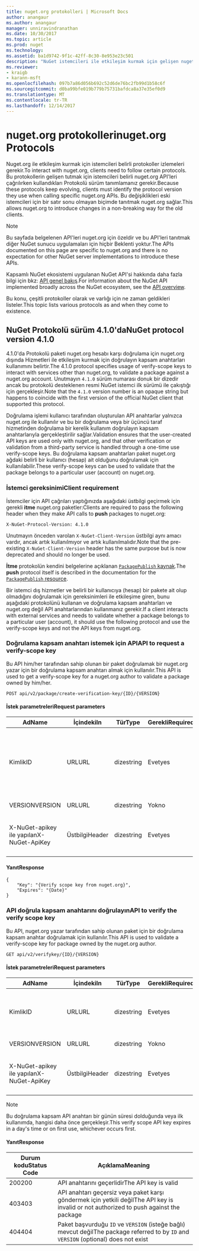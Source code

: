```yaml
---
title: nuget.org protokolleri | Microsoft Docs
author: anangaur
ms.author: anangaur
manager: unniravindranathan
ms.date: 10/30/2017
ms.topic: article
ms.prod: nuget
ms.technology: 
ms.assetid: ba1d9742-9f1c-42ff-8c30-8e953e23c501
description: "NuGet istemcileri ile etkileşim kurmak için gelişen nuget.org protokoller."
ms.reviewer:
- kraigb
- karann-msft
ms.openlocfilehash: 097b7a86d056b692c52d6de76bc2fb99d1b58c6f
ms.sourcegitcommit: d0ba99bfe019b779b75731bafdca8a37e35ef0d9
ms.translationtype: MT
ms.contentlocale: tr-TR
ms.lasthandoff: 12/14/2017
---
```

# <a name="nugetorg-protocols"></a><span data-ttu-id="6335a-103">nuget.org protokolleri</span><span class="sxs-lookup"><span data-stu-id="6335a-103">nuget.org Protocols</span></span>

<span data-ttu-id="6335a-104">Nuget.org ile etkileşim kurmak için istemcileri belirli protokoller izlemeleri gerekir.</span><span class="sxs-lookup"><span data-stu-id="6335a-104">To interact with nuget.org, clients need to follow certain protocols.</span></span> <span data-ttu-id="6335a-105">Bu protokollerin gelişen tutmak için istemcileri belirli nuget.org API'leri çağrılırken kullandıkları Protokolü sürüm tanımlamanız gerekir.</span><span class="sxs-lookup"><span data-stu-id="6335a-105">Because these protocols keep evolving, clients must identify the protocol version they use when calling specific nuget.org APIs.</span></span> <span data-ttu-id="6335a-106">Bu değişiklikleri eski istemcileri için bir satır sonu olmayan biçimde tanıtmak nuget.org sağlar.</span><span class="sxs-lookup"><span data-stu-id="6335a-106">This allows nuget.org to introduce changes in a non-breaking way for the old clients.</span></span>

> [!Note]
> <span data-ttu-id="6335a-107">Bu sayfada belgelenen API'leri nuget.org için özeldir ve bu API'leri tanıtmak diğer NuGet sunucu uygulamaları için hiçbir Beklenti yoktur.</span><span class="sxs-lookup"><span data-stu-id="6335a-107">The APIs documented on this page are specific to nuget.org and there is no expectation for other NuGet server implementations to introduce these APIs.</span></span> 

<span data-ttu-id="6335a-108">Kapsamlı NuGet ekosistemi uygulanan NuGet API'si hakkında daha fazla bilgi için bkz: [API genel bakış](overview.md).</span><span class="sxs-lookup"><span data-stu-id="6335a-108">For information about the NuGet API implemented broadly across the NuGet ecosystem, see the [API overview](overview.md).</span></span>

<span data-ttu-id="6335a-109">Bu konu, çeşitli protokoller olarak ve varlığı için ne zaman geldikleri listeler.</span><span class="sxs-lookup"><span data-stu-id="6335a-109">This topic lists various protocols as and when they come to existence.</span></span>

## <a name="nuget-protocol-version-410"></a><span data-ttu-id="6335a-110">NuGet Protokolü sürüm 4.1.0'da</span><span class="sxs-lookup"><span data-stu-id="6335a-110">NuGet protocol version 4.1.0</span></span>

<span data-ttu-id="6335a-111">4.1.0'da Protokolü paketi nuget.org hesabı karşı doğrulama için nuget.org dışında Hizmetleri ile etkileşim kurmak için doğrulayın kapsam anahtarları kullanımını belirtir.</span><span class="sxs-lookup"><span data-stu-id="6335a-111">The 4.1.0 protocol specifies usage of verify-scope keys to interact with services other than nuget.org, to validate a package against a nuget.org account.</span></span> <span data-ttu-id="6335a-112">Unutmayın `4.1.0` sürüm numarası donuk bir dizedir ancak bu protokolü desteklenen resmi NuGet istemci ilk sürümü ile çakıştığı için gerçekleşir.</span><span class="sxs-lookup"><span data-stu-id="6335a-112">Note that the `4.1.0` version number is an opaque string but happens to coincide with the first version of the official NuGet client that supported this protocol.</span></span>

<span data-ttu-id="6335a-113">Doğrulama işlemi kullanıcı tarafından oluşturulan API anahtarlar yalnızca nuget.org ile kullanılır ve bu bir doğrulama veya bir üçüncü taraf hizmetinden doğrulama bir kerelik kullanım doğrulayın kapsam anahtarlarıyla gerçekleştirilir sağlar.</span><span class="sxs-lookup"><span data-stu-id="6335a-113">Validation ensures that the user-created API keys are used only with nuget.org, and that other verification or validation from a third-party service is handled through a one-time use verify-scope keys.</span></span> <span data-ttu-id="6335a-114">Bu doğrulama kapsam anahtarları paket nuget.org ağdaki belirli bir kullanıcı (hesap) ait olduğunu doğrulamak için kullanılabilir.</span><span class="sxs-lookup"><span data-stu-id="6335a-114">These verify-scope keys can be used to validate that the package belongs to a particular user (account) on nuget.org.</span></span>

### <a name="client-requirement"></a><span data-ttu-id="6335a-115">İstemci gereksinimi</span><span class="sxs-lookup"><span data-stu-id="6335a-115">Client requirement</span></span>

<span data-ttu-id="6335a-116">İstemciler için API çağrıları yaptığınızda aşağıdaki üstbilgi geçirmek için gerekli **itme** nuget.org paketler:</span><span class="sxs-lookup"><span data-stu-id="6335a-116">Clients are required to pass the following header when they make API calls to **push** packages to nuget.org:</span></span>

```
X-NuGet-Protocol-Version: 4.1.0
```

<span data-ttu-id="6335a-117">Unutmayın önceden varolan `X-NuGet-Client-Version` üstbilgi aynı amacı vardır, ancak artık kullanılmıyor ve artık kullanılmalıdır.</span><span class="sxs-lookup"><span data-stu-id="6335a-117">Note that the pre-existing `X-NuGet-Client-Version` header has the same purpose but is now deprecated and should no longer be used.</span></span>

<span data-ttu-id="6335a-118">**İtme** protokolün kendini belgelerine açıklanan [ `PackagePublish` kaynak](package-publish-resource.md).</span><span class="sxs-lookup"><span data-stu-id="6335a-118">The **push** protocol itself is described in the documentation for the [`PackagePublish` resource](package-publish-resource.md).</span></span>

<span data-ttu-id="6335a-119">Bir istemci dış hizmetler ve belirli bir kullanıcıya (hesap) bir pakete ait olup olmadığını doğrulamak için gereksinimleri ile etkileşime giren, bunu aşağıdaki protokolünü kullanan ve doğrulama kapsam anahtarları ve nuget.org değil API anahtarlarından kullanmanız gerekir.</span><span class="sxs-lookup"><span data-stu-id="6335a-119">If a client interacts with external services and needs to validate whether a package belongs to a particular user (account), it should use the following protocol and use the verify-scope keys and not the API keys from nuget.org.</span></span>

### <a name="api-to-request-a-verify-scope-key"></a><span data-ttu-id="6335a-120">Doğrulama kapsam anahtarı istemek için API</span><span class="sxs-lookup"><span data-stu-id="6335a-120">API to request a verify-scope key</span></span>

<span data-ttu-id="6335a-121">Bu API him/her tarafından sahip olunan bir paket doğrulamak bir nuget.org yazar için bir doğrulama kapsam anahtarı almak için kullanılır.</span><span class="sxs-lookup"><span data-stu-id="6335a-121">This API is used to get a verify-scope key for a nuget.org author to validate a package owned by him/her.</span></span>

```
POST api/v2/package/create-verification-key/{ID}/{VERSION}
```

#### <a name="request-parameters"></a><span data-ttu-id="6335a-122">İstek parametreleri</span><span class="sxs-lookup"><span data-stu-id="6335a-122">Request parameters</span></span>

<span data-ttu-id="6335a-123">Ad</span><span class="sxs-lookup"><span data-stu-id="6335a-123">Name</span></span>           | <span data-ttu-id="6335a-124">İçindeki</span><span class="sxs-lookup"><span data-stu-id="6335a-124">In</span></span>     | <span data-ttu-id="6335a-125">Tür</span><span class="sxs-lookup"><span data-stu-id="6335a-125">Type</span></span>   | <span data-ttu-id="6335a-126">Gerekli</span><span class="sxs-lookup"><span data-stu-id="6335a-126">Required</span></span> | <span data-ttu-id="6335a-127">Notlar</span><span class="sxs-lookup"><span data-stu-id="6335a-127">Notes</span></span>
-------------- | ------ | ------ | -------- | -----
<span data-ttu-id="6335a-128">Kimlik</span><span class="sxs-lookup"><span data-stu-id="6335a-128">ID</span></span>             | <span data-ttu-id="6335a-129">URL</span><span class="sxs-lookup"><span data-stu-id="6335a-129">URL</span></span>    | <span data-ttu-id="6335a-130">dize</span><span class="sxs-lookup"><span data-stu-id="6335a-130">string</span></span> | <span data-ttu-id="6335a-131">Evet</span><span class="sxs-lookup"><span data-stu-id="6335a-131">yes</span></span>      | <span data-ttu-id="6335a-132">Doğrulama kapsam anahtarı istenen paket identidier</span><span class="sxs-lookup"><span data-stu-id="6335a-132">The package identidier for which the verify scope key is requested</span></span>
<span data-ttu-id="6335a-133">VERSION</span><span class="sxs-lookup"><span data-stu-id="6335a-133">VERSION</span></span>        | <span data-ttu-id="6335a-134">URL</span><span class="sxs-lookup"><span data-stu-id="6335a-134">URL</span></span>    | <span data-ttu-id="6335a-135">dize</span><span class="sxs-lookup"><span data-stu-id="6335a-135">string</span></span> | <span data-ttu-id="6335a-136">Yok</span><span class="sxs-lookup"><span data-stu-id="6335a-136">no</span></span>       | <span data-ttu-id="6335a-137">Paket sürümü</span><span class="sxs-lookup"><span data-stu-id="6335a-137">The package version</span></span>
<span data-ttu-id="6335a-138">X-NuGet-apikey ile yapılan</span><span class="sxs-lookup"><span data-stu-id="6335a-138">X-NuGet-ApiKey</span></span> | <span data-ttu-id="6335a-139">Üstbilgi</span><span class="sxs-lookup"><span data-stu-id="6335a-139">Header</span></span> | <span data-ttu-id="6335a-140">dize</span><span class="sxs-lookup"><span data-stu-id="6335a-140">string</span></span> | <span data-ttu-id="6335a-141">Evet</span><span class="sxs-lookup"><span data-stu-id="6335a-141">yes</span></span>      | <span data-ttu-id="6335a-142">Örneğin, `X-NuGet-ApiKey: {USER_API_KEY}`</span><span class="sxs-lookup"><span data-stu-id="6335a-142">For example, `X-NuGet-ApiKey: {USER_API_KEY}`</span></span>

#### <a name="response"></a><span data-ttu-id="6335a-143">Yanıt</span><span class="sxs-lookup"><span data-stu-id="6335a-143">Response</span></span>

```
{
    "Key": "{Verify scope key from nuget.org}",
    "Expires": "{Date}"
}
```

### <a name="api-to-verify-the-verify-scope-key"></a><span data-ttu-id="6335a-144">API doğrula kapsam anahtarını doğrulayın</span><span class="sxs-lookup"><span data-stu-id="6335a-144">API to verify the verify scope key</span></span>

<span data-ttu-id="6335a-145">Bu API, nuget.org yazar tarafından sahip olunan paket için bir doğrulama kapsam anahtar doğrulamak için kullanılır.</span><span class="sxs-lookup"><span data-stu-id="6335a-145">This API is used to validate a verify-scope key for package owned by the nuget.org author.</span></span>

```
GET api/v2/verifykey/{ID}/{VERSION}
```

#### <a name="request-parameters"></a><span data-ttu-id="6335a-146">İstek parametreleri</span><span class="sxs-lookup"><span data-stu-id="6335a-146">Request parameters</span></span>

<span data-ttu-id="6335a-147">Ad</span><span class="sxs-lookup"><span data-stu-id="6335a-147">Name</span></span>           | <span data-ttu-id="6335a-148">İçindeki</span><span class="sxs-lookup"><span data-stu-id="6335a-148">In</span></span>     | <span data-ttu-id="6335a-149">Tür</span><span class="sxs-lookup"><span data-stu-id="6335a-149">Type</span></span>   | <span data-ttu-id="6335a-150">Gerekli</span><span class="sxs-lookup"><span data-stu-id="6335a-150">Required</span></span> | <span data-ttu-id="6335a-151">Notlar</span><span class="sxs-lookup"><span data-stu-id="6335a-151">Notes</span></span>
-------------  | ------ | ------ | -------- | -----
<span data-ttu-id="6335a-152">Kimlik</span><span class="sxs-lookup"><span data-stu-id="6335a-152">ID</span></span>             | <span data-ttu-id="6335a-153">URL</span><span class="sxs-lookup"><span data-stu-id="6335a-153">URL</span></span>    | <span data-ttu-id="6335a-154">dize</span><span class="sxs-lookup"><span data-stu-id="6335a-154">string</span></span> | <span data-ttu-id="6335a-155">Evet</span><span class="sxs-lookup"><span data-stu-id="6335a-155">yes</span></span>      | <span data-ttu-id="6335a-156">Doğrulama kapsam anahtarı istenen paket tanımlayıcısı</span><span class="sxs-lookup"><span data-stu-id="6335a-156">The package identifier for which the verify scope key is requested</span></span>
<span data-ttu-id="6335a-157">VERSION</span><span class="sxs-lookup"><span data-stu-id="6335a-157">VERSION</span></span>        | <span data-ttu-id="6335a-158">URL</span><span class="sxs-lookup"><span data-stu-id="6335a-158">URL</span></span>    | <span data-ttu-id="6335a-159">dize</span><span class="sxs-lookup"><span data-stu-id="6335a-159">string</span></span> | <span data-ttu-id="6335a-160">Yok</span><span class="sxs-lookup"><span data-stu-id="6335a-160">no</span></span>       | <span data-ttu-id="6335a-161">Paket sürümü</span><span class="sxs-lookup"><span data-stu-id="6335a-161">The package version</span></span>
<span data-ttu-id="6335a-162">X-NuGet-apikey ile yapılan</span><span class="sxs-lookup"><span data-stu-id="6335a-162">X-NuGet-ApiKey</span></span> | <span data-ttu-id="6335a-163">Üstbilgi</span><span class="sxs-lookup"><span data-stu-id="6335a-163">Header</span></span> | <span data-ttu-id="6335a-164">dize</span><span class="sxs-lookup"><span data-stu-id="6335a-164">string</span></span> | <span data-ttu-id="6335a-165">Evet</span><span class="sxs-lookup"><span data-stu-id="6335a-165">yes</span></span>      | <span data-ttu-id="6335a-166">Örneğin, `X-NuGet-ApiKey: {VERIFY_SCOPE_KEY}`</span><span class="sxs-lookup"><span data-stu-id="6335a-166">For example, `X-NuGet-ApiKey: {VERIFY_SCOPE_KEY}`</span></span>

> [!Note]
> <span data-ttu-id="6335a-167">Bu doğrulama kapsam API anahtarı bir günün süresi dolduğunda veya ilk kullanımda, hangisi daha önce gerçekleşir.</span><span class="sxs-lookup"><span data-stu-id="6335a-167">This verify scope API key expires in a day's time or on first use, whichever occurs first.</span></span>

#### <a name="response"></a><span data-ttu-id="6335a-168">Yanıt</span><span class="sxs-lookup"><span data-stu-id="6335a-168">Response</span></span>

<span data-ttu-id="6335a-169">Durum kodu</span><span class="sxs-lookup"><span data-stu-id="6335a-169">Status Code</span></span> | <span data-ttu-id="6335a-170">Açıklama</span><span class="sxs-lookup"><span data-stu-id="6335a-170">Meaning</span></span>
----------- | -------
<span data-ttu-id="6335a-171">200</span><span class="sxs-lookup"><span data-stu-id="6335a-171">200</span></span>         | <span data-ttu-id="6335a-172">API anahtarını geçerlidir</span><span class="sxs-lookup"><span data-stu-id="6335a-172">The API key is valid</span></span>
<span data-ttu-id="6335a-173">403</span><span class="sxs-lookup"><span data-stu-id="6335a-173">403</span></span>         | <span data-ttu-id="6335a-174">API anahtarı geçersiz veya paket karşı göndermek için yetkili değil</span><span class="sxs-lookup"><span data-stu-id="6335a-174">The API key is invalid or not authorized to push against the package</span></span>
<span data-ttu-id="6335a-175">404</span><span class="sxs-lookup"><span data-stu-id="6335a-175">404</span></span>         | <span data-ttu-id="6335a-176">Paket başvurduğu `ID` ve `VERSION` (isteğe bağlı) mevcut değil</span><span class="sxs-lookup"><span data-stu-id="6335a-176">The package referred to by `ID` and `VERSION` (optional) does not exist</span></span>
